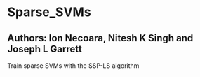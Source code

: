 # Sparse_SVMs
## Authors: Ion Necoara, Nitesh K Singh and Joseph L Garrett
Train sparse SVMs with the SSP-LS algorithm
